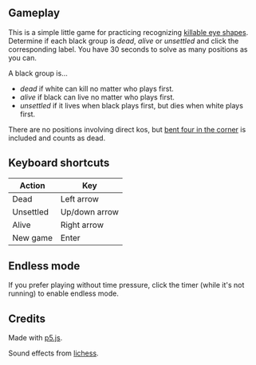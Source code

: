 ## Gameplay

This is a simple little game for practicing recognizing [killable eye shapes](https://senseis.xmp.net/?KillableEyeShapes).
Determine if each black group is *dead*, *alive* or *unsettled* and click the corresponding label.
You have 30 seconds to solve as many positions as you can.

A black group is...
- *dead* if white can kill no matter who plays first.
- *alive* if black can live no matter who plays first.
- *unsettled* if it lives when black plays first, but dies when white plays first.

There are no positions involving direct kos, but [bent four in the corner](https://senseis.xmp.net/?BentFourInTheCorner) is included and counts as dead.


## Keyboard shortcuts

| Action    | Key           |
|-----------|---------------|
| Dead      | Left arrow    |
| Unsettled | Up/down arrow |
| Alive     | Right arrow   |
| New game  | Enter         |

## Endless mode

If you prefer playing without time pressure, click the timer (while it's not running) to enable endless mode.

## Credits

Made with [p5.js](https://p5js.org/).

Sound effects from [lichess](https://github.com/lichess-org/lila).
